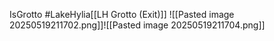 IsGrotto #LakeHylia[[LH Grotto (Exit)]]
![[Pasted image 20250519211702.png]]![[Pasted image 20250519211704.png]]